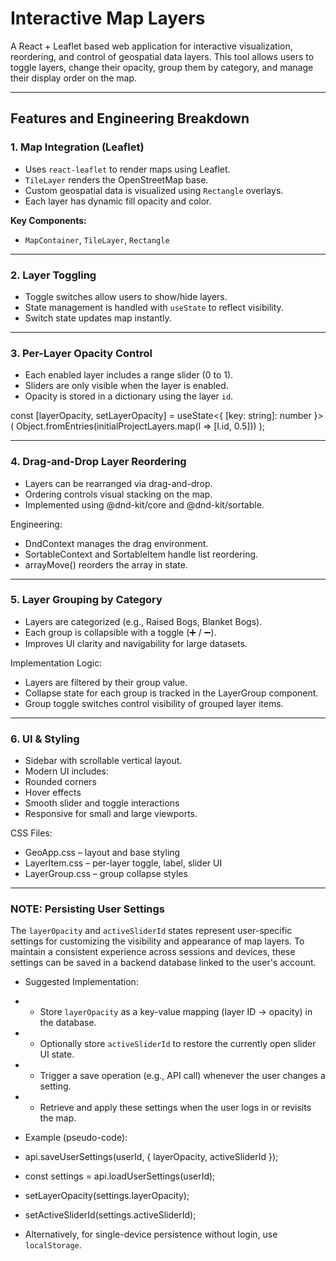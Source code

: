 # Interactive Map Layers

A React + Leaflet based web application for interactive visualization, reordering, and control of geospatial data layers. This tool allows users to toggle layers, change their opacity, group them by category, and manage their display order on the map.

---

## Features and Engineering Breakdown

### 1. Map Integration (Leaflet)

- Uses `react-leaflet` to render maps using Leaflet.
- `TileLayer` renders the OpenStreetMap base.
- Custom geospatial data is visualized using `Rectangle` overlays.
- Each layer has dynamic fill opacity and color.

**Key Components:**
- `MapContainer`, `TileLayer`, `Rectangle`

---

### 2. Layer Toggling

- Toggle switches allow users to show/hide layers.
- State management is handled with `useState` to reflect visibility.
- Switch state updates map instantly.

---

### 3. Per-Layer Opacity Control

- Each enabled layer includes a range slider (0 to 1).
- Sliders are only visible when the layer is enabled.
- Opacity is stored in a dictionary using the layer `id`.

const [layerOpacity, setLayerOpacity] = useState<{ [key: string]: number }>(
  Object.fromEntries(initialProjectLayers.map(l => [l.id, 0.5]))
);

---

### 4. Drag-and-Drop Layer Reordering

- Layers can be rearranged via drag-and-drop.
- Ordering controls visual stacking on the map.
- Implemented using @dnd-kit/core and @dnd-kit/sortable.

Engineering:
- DndContext manages the drag environment.
- SortableContext and SortableItem handle list reordering.
- arrayMove() reorders the array in state.

---

### 5. Layer Grouping by Category

- Layers are categorized (e.g., Raised Bogs, Blanket Bogs).
- Each group is collapsible with a toggle (➕ / ➖).
- Improves UI clarity and navigability for large datasets.

Implementation Logic:
- Layers are filtered by their group value.
- Collapse state for each group is tracked in the LayerGroup component.
- Group toggle switches control visibility of grouped layer items.

---

### 6. UI & Styling
- Sidebar with scrollable vertical layout.
- Modern UI includes:
- Rounded corners
- Hover effects
- Smooth slider and toggle interactions
- Responsive for small and large viewports.

CSS Files:
- GeoApp.css – layout and base styling
- LayerItem.css – per-layer toggle, label, slider UI
- LayerGroup.css – group collapse styles

---

 ### NOTE: Persisting User Settings
 
The `layerOpacity` and `activeSliderId` states represent user-specific settings for customizing the visibility and appearance of map layers. To maintain a consistent experience across   sessions and devices, these settings can be saved in a backend database linked to the user's account.
 
 * Suggested Implementation:
 * - Store `layerOpacity` as a key-value mapping (layer ID → opacity) in the database.
 * - Optionally store `activeSliderId` to restore the currently open slider UI state.
 * - Trigger a save operation (e.g., API call) whenever the user changes a setting.
 * - Retrieve and apply these settings when the user logs in or revisits the map.
 
 * Example (pseudo-code):
 *   api.saveUserSettings(userId, { layerOpacity, activeSliderId });
 *   const settings = api.loadUserSettings(userId);
 *   setLayerOpacity(settings.layerOpacity);
 *   setActiveSliderId(settings.activeSliderId);
 
 * Alternatively, for single-device persistence without login, use `localStorage`.

